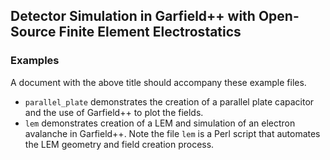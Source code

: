 ## Detector Simulation in Garfield++ with Open-Source Finite Element Electrostatics

### Examples

A document with the above title should accompany these example files.

* `parallel_plate` demonstrates the creation of a parallel plate capacitor and the use of Garfield++ to plot the fields.
* `lem` demonstrates creation of a LEM and simulation of an electron avalanche in Garfield++.  Note the file `lem` is a Perl script that automates the LEM geometry and field creation process.
